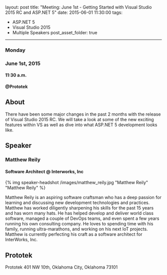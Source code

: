 layout: post
title: "Meeting: June 1st - Getting Started with Visual Studio 2015 RC and ASP.NET 5"
date: 2015-06-01 11:30:00
tags:
- ASP.NET 5
- Visual Studio 2015
- Multiple Speakers
post_asset_folder: true
---

### Monday
### June 1st, 2015
#### 11:30 a.m.
#### @Prototek


## About
There have been some major changes in the past 2 months with the release of Visual Studio 2015 RC.  We will take a look at some of the new exciting features within VS as well as dive into what ASP.NET 5 development looks like. 

<!-- more -->
## Speaker

### Matthew Reily
#### Software Architect @ Interworks, Inc
{% img speaker-headshot /images/matthew_reily.jpg "Matthew Reily" "Matthew Reily" %}

Matthew Reily is an aspiring software craftsman who has a deep passion for learning and discussing new development technologies and practices. Matthew has worked diligently sharpening his skills for the past 15 years and has worn many hats. He has helped develop and deliver world class software, managed a couple of DevOps teams, and even spent a few years running his own consulting company. He loves to spending time with his family, running ultra-marathons, and working on his next IoT projects. Matthew is currently perfecting his craft as a software architect for InterWorks, Inc.

## Prototek
Prototek
401 NW 10th,
Oklahoma City, Oklahoma
73101

<script
type="text/javascript"
src="http://maps.google.com/maps/api/js?sensor=false"
></script>
<style>
#gmap_canvas img{
max-width:none!important;
background:none!important;
}

.speaker-headshot {
  float: left;

  padding: 5px 100% 5px 0px;
}

</style>

<div style="overflow:hidden;height:200px;width:900px;">
<div id="gmap_canvas" style="height:200px;width:900px;"></div>
</div>
<script type="text/javascript">
function init_map() {
  var myOptions = {
    zoom: 14,
    center: new google.maps.LatLng(35.478527, -97.51941699999998),
    mapTypeId: google.maps.MapTypeId.ROADMAP
  };
  map = new google.maps.Map(document.getElementById("gmap_canvas"), myOptions);
  marker = new google.maps.Marker({
    map: map,
    position: new google.maps.LatLng(35.478527, -97.51941699999998)
    });
    infowindow = new google.maps.InfoWindow({
      content: "<b>Prototek</b><br/>401 NW 10th St, <br/>73103 Oklahoma City"
      });
      google.maps.event.addListener(marker, "click", function() {
        infowindow.open(map, marker);
        });
        infowindow.open(map, marker);
      }
      google.maps.event.addDomListener(window, 'load', init_map);
      </script>
